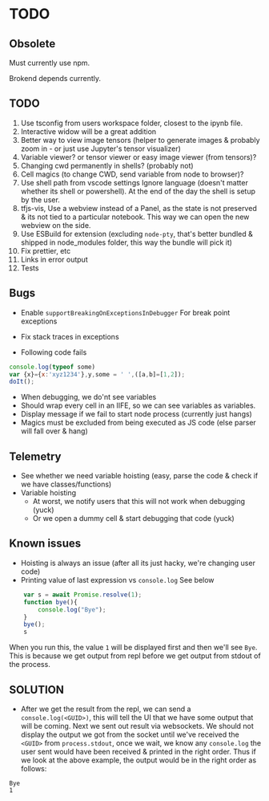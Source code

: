 # TODO

## Obsolete

Must currently use npm.

Brokend depends currently.

## TODO

1. Use tsconfig from users workspace folder, closest to the ipynb file.
3. Interactive widow will be a great addition
4. Better way to view image tensors (helper to generate images & probably zoom in - or just use Jupyter's tensor visualizer)
5. Variable viewer? or tensor viewer or easy image viewer (from tensors)?
6. Changing cwd permanently in shells? (probably not)
7. Cell magics (to change CWD, send variable from node to browser)?
8. Use shell path from vscode settings
Ignore language (doesn't matter whether its shell or powershell).
At the end of the day the shell is setup by the user.
11. tfjs-vis, Use a webview instead of a Panel, as the state is not preserved & its not tied to a particular notebook.
    This way we can open the new webview on the side.
12. Use ESBuild for extension (excluding `node-pty`, that's better bundled & shipped in node_modules folder, this way the bundle will pick it)
13. Fix prettier, etc
14. Links in error output
15. Tests

## Bugs

* Enable `supportBreakingOnExceptionsInDebugger`
    For break point exceptions
* Fix stack traces in exceptions

* Following code fails

```javascript
console.log(typeof some)
var {x}={x:'xyz1234'},y,some = ' ',([a,b]=[1,2]);
doIt();
```

* When debugging, we do'nt see variables
* Should wrap every cell in an IIFE, so we can see variables as variables.
* Display message if we fail to start node process (currently just hangs)
* Magics must be excluded from being executed as JS code (else parser will fall over & hang)

## Telemetry

* See whether we need variable hoisting
(easy, parse the code & check if we have classes/functions)
* Variable hoisting
  * At worst, we notify users that this will not work when debugging (yuck)
  * Or we open a dummy cell & start debugging that code (yuck)

## Known issues

* Hoisting is always an issue (after all its just hacky, we're changing user code)
* Printing value of last expression vs `console.log`
See below

```typescript
    var s = await Promise.resolve(1);
    function bye(){
        console.log("Bye");
    }
    bye();
    s
```

When you run this, the value `1` will be displayed first and then we'll see `Bye`.
This is because we get output from repl before we get output from stdout of the process.

## SOLUTION

* After we get the result from the repl, we can send a `console.log(<GUID>)`, this will
tell the UI that we have some output that will be coming.
Next we sent out result via websockets. We should not display the output we got from the socket
until we've received the `<GUID>` from `process.stdout`, once we wait, we know any `console.log` the
user sent would have been received & printed in the right order.
Thus if we look at the above example, the output would be in the right order as follows:

```Text
Bye
1
```
